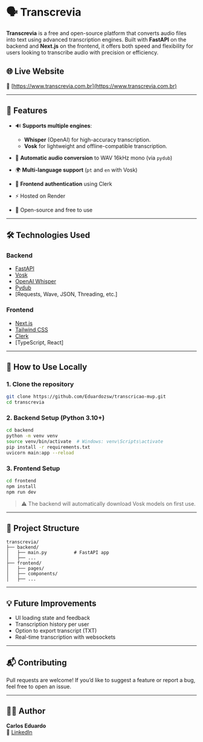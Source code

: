 # 🗣️ Transcrevia

**Transcrevia** is a free and open-source platform that converts audio files into text using advanced transcription engines. Built with **FastAPI** on the backend and **Next.js** on the frontend, it offers both speed and flexibility for users looking to transcribe audio with precision or efficiency.

## 🌐 Live Website

🔗 [https://www.transcrevia.com.br](https://www.transcrevia.com.br)

---

## 🚀 Features

- 🔊 **Supports multiple engines**:  
  - **Whisper** (OpenAI) for high-accuracy transcription.  
  - **Vosk** for lightweight and offline-compatible transcription.

- 🔄 **Automatic audio conversion** to WAV 16kHz mono (via `pydub`)  
- 🌍 **Multi-language support** (`pt` and `en` with Vosk)  
- 🔐 **Frontend authentication** using Clerk  
- ⚡ Hosted on Render  
- 🌱 Open-source and free to use

---

## 🛠️ Technologies Used

### Backend
- [FastAPI](https://fastapi.tiangolo.com/)
- [Vosk](https://alphacephei.com/vosk/)
- [OpenAI Whisper](https://github.com/openai/whisper)
- [Pydub](https://github.com/jiaaro/pydub)
- [Requests, Wave, JSON, Threading, etc.]

### Frontend
- [Next.js](https://nextjs.org/)
- [Tailwind CSS](https://tailwindcss.com/)
- [Clerk](https://clerk.dev/)
- [TypeScript, React]

---

## 📂 How to Use Locally

### 1. Clone the repository
```bash
git clone https://github.com/Eduardozsw/transcricao-mvp.git
cd transcrevia
```

### 2. Backend Setup (Python 3.10+)
```bash
cd backend
python -m venv venv
source venv/bin/activate  # Windows: venv\Scripts\activate
pip install -r requirements.txt
uvicorn main:app --reload
```

### 3. Frontend Setup
```bash
cd frontend
npm install
npm run dev
```

> ⚠️ The backend will automatically download Vosk models on first use.

---

## 📌 Project Structure

```
transcrevia/
├── backend/
│   ├── main.py          # FastAPI app
│   ├── ...
├── frontend/
│   ├── pages/
│   ├── components/
│   ├── ...
```

---

## 💡 Future Improvements

- UI loading state and feedback
- Transcription history per user
- Option to export transcript (TXT)
- Real-time transcription with websockets

---

## 📬 Contributing

Pull requests are welcome! If you’d like to suggest a feature or report a bug, feel free to open an issue.

---

## 🧑‍💻 Author

**Carlos Eduardo**  
🔗 [LinkedIn](https://www.linkedin.com/in/carloseduardossm/)
